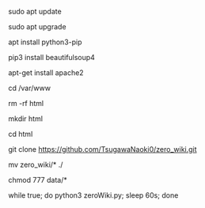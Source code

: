 sudo apt update

sudo apt upgrade

apt install python3-pip

pip3 install beautifulsoup4

apt-get install apache2






cd /var/www

rm -rf html

mkdir html

cd html

git clone https://github.com/TsugawaNaoki0/zero_wiki.git

mv zero_wiki/* ./

chmod 777 data/*

while true; do python3 zeroWiki.py; sleep 60s; done
